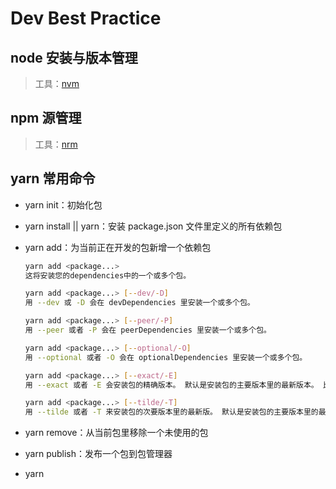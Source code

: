 # Dev Best Practice

## node 安装与版本管理
> 工具：[nvm](https://github.com/creationix/nvm)

## npm 源管理
> 工具：[nrm](https://github.com/Pana/nrm)

## yarn 常用命令
- yarn init：初始化包
- yarn install || yarn：安装 package.json 文件里定义的所有依赖包
- yarn add：为当前正在开发的包新增一个依赖包

    ```bash
  yarn add <package...>
    这将安装您的dependencies中的一个或多个包。

  yarn add <package...> [--dev/-D]
    用 --dev 或 -D 会在 devDependencies 里安装一个或多个包。

  yarn add <package...> [--peer/-P]
    用 --peer 或者 -P 会在 peerDependencies 里安装一个或多个包。

  yarn add <package...> [--optional/-O]
    用 --optional 或者 -O 会在 optionalDependencies 里安装一个或多个包。

  yarn add <package...> [--exact/-E]
    用 --exact 或者 -E 会安装包的精确版本。 默认是安装包的主要版本里的最新版本。 比如说， yarn add foo@1.2.3 会接受 1.9.1 版，但是 yarn add foo@1.2.3 --exact 只会接受 1.2.3 版。

  yarn add <package...> [--tilde/-T]
    用 --tilde 或者 -T 来安装包的次要版本里的最新版。 默认是安装包的主要版本里的最新版本。 比如说，yarn add foo@1.2.3 --tilde 会接受 1.2.9，但不接受 1.3.0。
    ```

- yarn remove：从当前包里移除一个未使用的包
- yarn publish：发布一个包到包管理器
- yarn <script> 将会执行用户自定义脚本，相当于 yarn run <script>
- yarn global <add/bin/list/remove/upgrade> [--prefix] 安装到全局目录
- yarn workspace <workspace_name> <command> 这会在所选工作区中运行对应的 yarn 命令

	```bash
  yarn workspace awesome-package add react react-dom --dev
  会将 react 和 react-dom 作为 devDependencies 加到 packages/awesome-package/package.json 中

  yarn workspace awesome-package remove react react-dom --save
  将会从 packages/awesome-package/package.json 中移除 react react-dom
	```
- yarn config list 查看当前配置，如 registry 等
- yarn info 查看某个包的信息
  
  ```bash
  yarn info <package> [<field>] 例如：
  
  yarn info <package> time
  查看某个包的所有版本的 release time
  
  yarn info <package> versions
  查看某个包的所有版本
  
  yarn info <package> license
  查看某个包的 license
  
  yarn info <package> dependencies
  查看某个包的依赖
  ```
- yarn link
  ```bash
  例如：在 core-web 中创建一个软连接到 libs/ui-components，操作如下：
  cd {repo_path}/libs/ui-components
  yarn link
  cd {repo_path}/packages/core-web
  yarn link ui-components
  ```

## [语义化版本号](https://github.com/whwiGrado/dev-best-practice/blob/master/Semantic-Versioning2.0.0.md)



